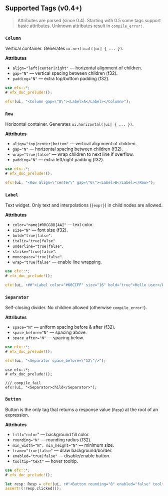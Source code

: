 ## Supported Tags (v0.4+)

> Attributes are parsed (since 0.4).
> Starting with 0.5 some tags support basic attributes.
> Unknown attributes result in `compile_error!`.

### `Column`
Vertical container. Generates `ui.vertical(|ui| { ... })`.

**Attributes**
- `align="left|center|right"` — horizontal alignment of children.
- `gap="N"` — vertical spacing between children (f32).
- `padding="N"` — extra top/bottom padding (f32).

```rust
use efx::*;
# efx_doc_prelude!();

efx!(ui, "<Column gap=\"8\"><Label>A</Label></Column>");
```

### `Row`
Horizontal container. Generates `ui.horizontal(|ui| { ... })`.

**Attributes**

- `align="top|center|bottom"` — vertical alignment of children.
- `gap="N"` — horizontal spacing between children (f32).
- `wrap="true|false"` — wrap children to next line if overflow.
- `padding="N"` — extra left/right padding (f32).

```rust
use efx::*;
# efx_doc_prelude!();

efx!(ui, "<Row align=\"center\" gap=\"6\"><Label>B</Label></Row>");
```

### `Label`
Text widget. Only text and interpolations (`{expr}`) in child nodes are allowed.

**Attributes**

- `color="name|#RRGGBB[AA]"` — text color.
- `size="N"` — font size (f32).
- `bold="true|false"`.
- `italic="true|false"`.
- `underline="true|false"`.
- `strike="true|false"`.
- `monospace="true|false"`.
- `wrap="true|false"` — enable line wrapping.

```rust
use efx::*;
# efx_doc_prelude!();

efx!(ui, r##"<Label color="#66CCFF" size="16" bold="true">Hello user</Label>"##);
```

### `Separator`
Self-closing divider. No children allowed (otherwise `compile_error!`).

**Attributes**

- `space="N"` — uniform spacing before & after (f32).
- `space_before="N"` — spacing above.
- `space_after="N"` — spacing below.

```rust
use efx::*;
# efx_doc_prelude!();

efx!(ui, "<Separator space_before=\"12\"/>");
```

```rust,compile_fail
use efx::*;
# efx_doc_prelude!();

/// compile_fail
efx!(ui, "<Separator>child</Separator>");
```

### `Button`
Button is the only tag that returns a response value (`Resp`) at the root of an expression.

**Attributes**

- `fill="color`" — background fill color.
- `rounding="N"` — rounding radius (f32).
- `min_width="N", min_height="N"` — minimum size.
- `frame="true|false"` — draw background/border.
- `enabled="true|false"` — disable/enable button.
- `tooltip="text"` — hover tooltip.

```rust
use efx::*;
# efx_doc_prelude!();

let resp: Resp = efx!(ui, r#"<Button rounding="8" enabled="false" tooltip="Soon">Run</Button>"#);
assert!(!resp.clicked());
```
